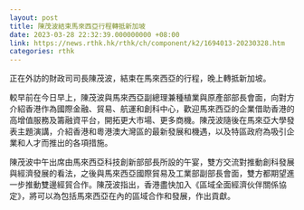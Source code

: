 ```yaml
---
layout: post
title: 陳茂波結束馬來西亞行程轉抵新加坡
date: 2023-03-28 22:32:39.000000000 +08:00
link: https://news.rthk.hk/rthk/ch/component/k2/1694013-20230328.htm
categories: rthk
---
```


正在外訪的財政司司長陳茂波，結束在馬來西亞的行程，晚上轉抵新加坡。

較早前在今日早上，陳茂波與馬來西亞副總理兼種植業與原產部部長會面，向對方介紹香港作為國際金融、貿易、航運和創科中心，歡迎馬來西亞的企業借助香港的高增值服務及籌融資平台，開拓更大市場、更多商機。陳茂波隨後在馬來亞大學發表主題演講，介紹香港和粵港澳大灣區的最新發展和機遇，以及特區政府為吸引企業和人才而推出的各項措施。

陳茂波中午出席由馬來西亞科技創新部部長所設的午宴，雙方交流對推動創科發展與經濟發展的看法，之後與馬來西亞國際貿易及工業部副部長會面，雙方都期望進一步推動雙邊經貿合作。陳茂波指出，香港盡快加入《區域全面經濟伙伴關係協定》，將可以為包括馬來西亞在內的區域合作和發展，作出貢獻。
